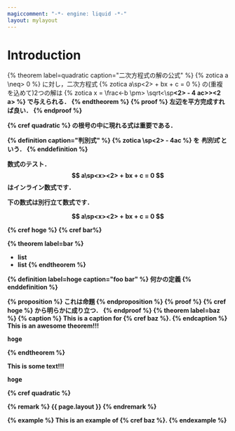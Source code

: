 ```yaml
---
magiccomment: "-*- engine: liquid -*-"
layout: mylayout
---
```


# Introduction
{% theorem label=quadratic caption="二次方程式の解の公式" %}
  {% zotica a \neq> 0 %} に対し，二次方程式
  {% zotica a\sp<x><2> + bx + c = 0 %}
  の(重複を込めて)2つの解は
  {% zotica x = \frac<-b \pm> \sqrt<\sp<b><2> - 4 ac>><2 a> %}
  で与えられる．
{% endtheorem %}
{% proof %}
  左辺を平方完成すれば良い．
{% endproof %}

{% cref quadratic %} の根号の中に現れる式は重要である．

{% definition caption="判別式" %}
  {% zotica \sp<b><2> - 4ac %} を *判別式* という．
{% enddefinition %}


数式のテスト． $$ a\sp<x><2> + bx + c = 0 $$ はインライン数式です．

下の数式は別行立て数式です．

$$ a\sp<x><2> + bx + c = 0 $$

{% cref hoge %}
{% cref bar%}

{% theorem label=bar %}
  - list
  - list
{% endtheorem %}

{% definition label=hoge caption="foo bar" %}
  何かの定義
{% enddefinition %}

{% proposition %}
  これは命題
{% endproposition %}
{% proof %}
  {% cref hoge %} から明らかに成り立つ．
{% endproof %}
{% theorem label=baz %}
  {% caption %}
    This is a caption for
    {% cref baz %}.
  {% endcaption %}
  This is an awesome theorem!!!
  <pre>hoge</pre>
{% endtheorem %}

This is some text!!!
<pre>hoge</pre>

{% cref quadratic %}

{% remark %}
  {{ page.layout }}
{% endremark %}

{% example %}
  This is an example of {% cref baz %}.
{% endexample %}
